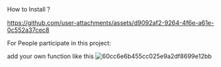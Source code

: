 How to Install？


https://github.com/user-attachments/assets/d9092af2-9264-4f6e-a61e-0c552a37cec8


For People participate in this project:

add your own function like this
![60cc6e6b455cc025e9a2df8699e12bb](https://github.com/user-attachments/assets/2fa7218a-8a3a-45a7-a729-f6fe81dbb2c2)
